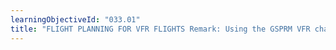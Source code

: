 ```yaml
---
learningObjectiveId: "033.01"
title: "FLIGHT PLANNING FOR VFR FLIGHTS Remark: Using the GSPRM VFR charts."
---
```

